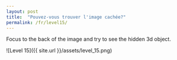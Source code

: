 ```yaml
---
layout: post
title:  "Pouvez-vous trouver l'image cachée?"
permalink: /fr/level15/
---
```

Focus to the back of the image and try to see the hidden 3d object.

![Level 15]({{ site.url }}/assets/level_15.png)